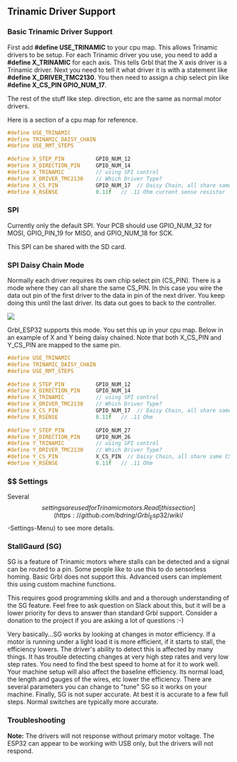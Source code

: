 ## Trinamic Driver Support

### Basic Trinamic Driver Support

First add **#define USE_TRINAMIC** to your cpu map. This allows Trinamic drivers to be setup. For each Trinamic driver you  use, you need to add a **#define X_TRINAMIC** for each axis. This tells Grbl that the X axis driver is a Trinamic driver. Next you need to tell it what driver it is with a statement like **#define X_DRIVER_TMC2130**. You then need to assign a chip select pin like **#define X_CS_PIN GPIO_NUM_17**. 

The rest of the stuff like step. direction, etc are the same as normal motor drivers.

Here is a section of a cpu map for reference.

```C++
#define USE_TRINAMIC  
#define TRINAMIC_DAISY_CHAIN
#define USE_RMT_STEPS
	
#define X_STEP_PIN      	GPIO_NUM_12
#define X_DIRECTION_PIN   	GPIO_NUM_14
#define X_TRINAMIC   	   	// using SPI control
#define X_DRIVER_TMC2130 	// Which Driver Type?
#define X_CS_PIN    		GPIO_NUM_17  // Daisy Chain, all share same CS pin
#define X_RSENSE			0.11f   // .11 Ohm current sense resistor
```



### SPI 

Currently only the default SPI. Your PCB should use GPIO_NUM_32 for MOSI, GPIO_PIN_19 for MISO, and GPIO_NUM_18 for SCK.

This SPI can be shared with the SD card.

### SPI Daisy Chain Mode

Normally each driver requires its own chip select pin (CS_PIN). There is a mode where they can all share the same CS_PIN. In this case you wire the data out pin of the first driver to the data in pin of the next driver. You keep doing this until the last driver. Its data out goes to back to the controller.



![](http://www.buildlog.net/blog/wp-content/uploads/2019/11/daisy_chain.png)

Grbl_ESP32 supports this mode. You set this up in your cpu map. Below in an example of X and Y being daisy chained. Note that both X_CS_PIN and Y_CS_PIN are mapped to the same pin.

```C++
#define USE_TRINAMIC  
#define TRINAMIC_DAISY_CHAIN
#define USE_RMT_STEPS
	
#define X_STEP_PIN      	GPIO_NUM_12
#define X_DIRECTION_PIN   	GPIO_NUM_14
#define X_TRINAMIC   	   	// using SPI control
#define X_DRIVER_TMC2130 	// Which Driver Type?
#define X_CS_PIN    		GPIO_NUM_17  // Daisy Chain, all share same CS pin
#define X_RSENSE			0.11f   // .11 Ohm
	
#define Y_STEP_PIN      	GPIO_NUM_27
#define Y_DIRECTION_PIN   	GPIO_NUM_26
#define Y_TRINAMIC   	   	// using SPI control
#define Y_DRIVER_TMC2130 	// Which Driver Type?
#define Y_CS_PIN    		X_CS_PIN  // Daisy Chain, all share same CS pin
#define Y_RSENSE			0.11f   // .11 Ohm
```

### $$ Settings

Several $$ settings are used for Trinamic motors. Read [this section](https://github.com/bdring/Grbl_Esp32/wiki/$$-Settings-Menu) to see more details.

### StallGaurd (SG)

SG is a feature of Trinamic motors where stalls can be detected and a signal can be routed to a pin. Some people like to use this to do sensorless homing. Basic Grbl does not support this. Advanced users can implement this using custom machine functions.

This requires good programming skills and and a thorough understanding of the SG feature. Feel free to ask question on Slack about this, but it will be a lower priority for devs to answer than standard Grbl support. Consider a donation to the project if you are asking a lot of questions :-)

Very basically...SG works by looking at changes in motor efficiency. If a motor is running under a light load it is more efficient, if it starts to stall, the efficiency lowers. The driver's ability to detect this is affected by many things. It has trouble detecting changes at very high step rates and very low step rates. You need to find the best speed to home at for it to work well. Your machine setup will also affect the baseline efficiency. Its normal load, the length and gauges of the wires, etc lower the efficiency. There are several parameters you can change to "tune" SG so it works on your machine. Finally, SG is not super accurate. At best it is accurate to a few full steps. Normal switches are typically more accurate.

### Troubleshooting

**Note:** The drivers will not response without primary motor voltage. The ESP32 can appear to be working with USB only, but the drivers will not respond.



